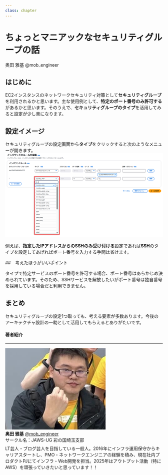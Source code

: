 ```yaml
---
class: chapter
---
```


# ちょっとマニアックなセキュリティグループの話

<div class="flush-right">
奥田 雅基 @mob_engineer
</div>

## はじめに

EC2インスタンスのネットワークセキュリティ対策として**セキュリティグループ**を利用されるかと思います。主な使用例として、**特定のポート番号のみ許可する**があるかと思います。そのうえで、**セキュリティグループのタイプ**を活用してみると設定が少し楽になります。

## 設定イメージ

セキュリティグループの設定画面から**タイプ**をクリックすると次のようなメニューが開きます。
<img src="images/chap-mob_engineer-aws-resilience-hub/snapshot003.png">

例えば、**指定したIPアドレスからのSSHのみ受け付ける**設定であれば**SSH**のタイプを設定してあげればポート番号を入力する手間は省けます。

##　考えたほうがいいポイント

タイプで特定サービスのポート番号を許可する場合、ポート番号はあらかじめ決められています。そのため、SSHサービスを解放したいがポート番号は独自番号を採用している場合だと利用できません。

## まとめ

セキュリティグループの設定1つ取っても、考える要素が多数あります。今後のアーキテクチャ設計の一助として活用してもらえるとありがたいです。

#### 著者紹介

---

<div class="author-profile">
    <img src="images/mobengineer.png">
    <div>
        <div>
            <b>奥田 雅基</b>
            <a href="https://x.com/mob_engineer">@mob_engineer</a>
        </div>
        <div>
            サークル名：JAWS-UG 彩の国埼玉支部
        </div>
    </div>
</div>
<p style="margin-top: 0.5em; margin-bottom: 2em;">
LT芸人・ブログ芸人を目指している一般人。2016年にインフラ運用保守からキャリアスタートし、PMO・ネットワークエンジニアの経験を積み、現在社内プロダクトPJにてインフラ・Web開発を担当。2025年はアウトプット活動（特にAWS）を頑張っていきたいと思っています！！
</p>